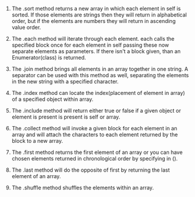 1. The .sort method returns a new array in which each element in self is sorted. If those elements are strings then they will return in alphabetical order, but if the elements are numbers they will return in ascending value order.

1. The .each method will iterate through each element. each calls the specified block once for each element in self passing these now separate elements as parameters. If there isn't a block given, than an Enumerator(class) is returned.

1. The .join method brings all elements in an array together in one string. A separator can be used with this method as well, separating the elements in the new string with a specified character.

1. The .index method can locate the index(placement of element in array) of a specified object within array.

1.  The .include method will return either true or false if a given object or element is present is present is self or array.

1. The .collect method will invoke a given block for each element in an array and will attach the characters to each element returned by the block to a new array.

1. The .first method returns the first element of an array or you can have chosen elements returned in chronological order by specifying in ().

1. The .last method will do the opposite of first by returning the last element of an array.

1. The .shuffle method shuffles the elements within an array. 
